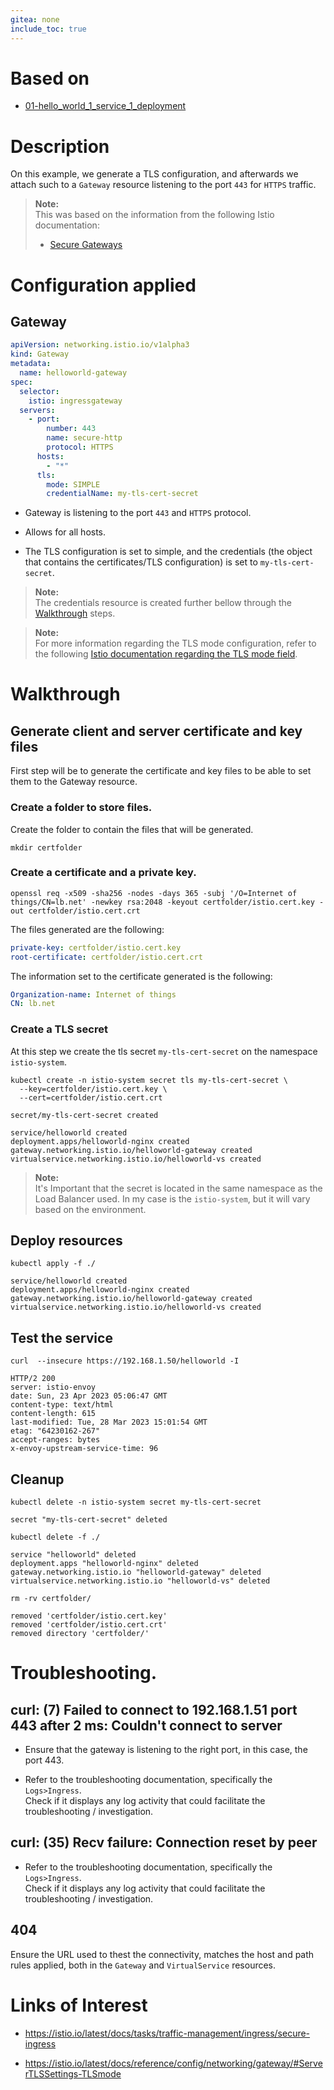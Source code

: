 ```yaml
---
gitea: none
include_toc: true
---
```


# Based on

- [01-hello_world_1_service_1_deployment](../../01-Getting_Started/01-hello_world_1_service_1_deployment)

# Description

On this example, we generate a TLS configuration, and afterwards we attach such to a `Gateway` resource listening to the port `443` for `HTTPS` traffic.

> **Note:** \
> This was based on the information from the following Istio documentation:
> - [Secure Gateways](https://istio.io/latest/docs/tasks/traffic-management/ingress/secure-ingress/)

# Configuration applied

## Gateway

```yaml
apiVersion: networking.istio.io/v1alpha3
kind: Gateway
metadata:
  name: helloworld-gateway
spec:
  selector:
    istio: ingressgateway
  servers:
    - port:
        number: 443
        name: secure-http
        protocol: HTTPS
      hosts:
        - "*"
      tls:
        mode: SIMPLE
        credentialName: my-tls-cert-secret
```

- Gateway is listening to the port `443` and `HTTPS` protocol.

- Allows for all hosts.

- The TLS configuration is set to simple, and the credentials (the object that contains the certificates/TLS configuration) is set to `my-tls-cert-secret`.

> **Note:**\
> The credentials resource is created further bellow through the [Walkthrough](#walkthrough) steps.

> **Note:**\
> For more information regarding the TLS mode configuration, refer to the following [Istio documentation regarding the TLS mode field](https://istio.io/latest/docs/reference/config/networking/gateway/#ServerTLSSettings-TLSmode).

# Walkthrough

## Generate client and server certificate and key files

First step will be to generate the certificate and key files to be able to set them to the Gateway resource.

### Create a folder to store files.

Create the folder to contain the files that will be generated. 

```shell
mkdir certfolder
```

### Create a certificate and a private key.

```shell
openssl req -x509 -sha256 -nodes -days 365 -subj '/O=Internet of things/CN=lb.net' -newkey rsa:2048 -keyout certfolder/istio.cert.key -out certfolder/istio.cert.crt
```

The files generated are the following:

```yaml
private-key: certfolder/istio.cert.key
root-certificate: certfolder/istio.cert.crt
```

The information set to the certificate generated is the following:

```yaml
Organization-name: Internet of things
CN: lb.net
```

### Create a TLS secret

At this step we create the tls secret `my-tls-cert-secret` on the namespace `istio-system`.

```shell
kubectl create -n istio-system secret tls my-tls-cert-secret \
  --key=certfolder/istio.cert.key \
  --cert=certfolder/istio.cert.crt
```
```text
secret/my-tls-cert-secret created
```
```text
service/helloworld created
deployment.apps/helloworld-nginx created
gateway.networking.istio.io/helloworld-gateway created
virtualservice.networking.istio.io/helloworld-vs created
```

> **Note:**\
> It's Important that the secret is located in the same namespace as the Load Balancer used. In my case is the `istio-system`, but it will vary based on the environment.


## Deploy resources

```shell
kubectl apply -f ./
```
```text
service/helloworld created
deployment.apps/helloworld-nginx created
gateway.networking.istio.io/helloworld-gateway created
virtualservice.networking.istio.io/helloworld-vs created
```

## Test the service

[//]: # (```shell)
[//]: # (curl --insecure --resolve lb.net:443:192.168.1.50 https://lb.net/helloworld)
[//]: # (```)

```shell
curl  --insecure https://192.168.1.50/helloworld -I
```

```text
HTTP/2 200 
server: istio-envoy
date: Sun, 23 Apr 2023 05:06:47 GMT
content-type: text/html
content-length: 615
last-modified: Tue, 28 Mar 2023 15:01:54 GMT
etag: "64230162-267"
accept-ranges: bytes
x-envoy-upstream-service-time: 96
```

## Cleanup

```shell
kubectl delete -n istio-system secret my-tls-cert-secret
```

```text
secret "my-tls-cert-secret" deleted
```

```shell
kubectl delete -f ./
```
```text
service "helloworld" deleted
deployment.apps "helloworld-nginx" deleted
gateway.networking.istio.io "helloworld-gateway" deleted
virtualservice.networking.istio.io "helloworld-vs" deleted
```

```shell
rm -rv certfolder/
```
```text
removed 'certfolder/istio.cert.key'
removed 'certfolder/istio.cert.crt'
removed directory 'certfolder/'
```

# Troubleshooting.

## curl: (7) Failed to connect to 192.168.1.51 port 443 after 2 ms: Couldn't connect to server

- Ensure that the gateway is listening to the right port, in this case, the port 443.

- Refer to the troubleshooting documentation, specifically the `Logs>Ingress`. \
Check if it displays any log activity that could facilitate the troubleshooting / investigation.

## curl: (35) Recv failure: Connection reset by peer

- Refer to the troubleshooting documentation, specifically the `Logs>Ingress`. \
  Check if it displays any log activity that could facilitate the troubleshooting / investigation.

## 404

Ensure the URL used to thest the connectivity, matches the host and path rules applied, both in the `Gateway` and `VirtualService` resources.

# Links of Interest

- https://istio.io/latest/docs/tasks/traffic-management/ingress/secure-ingress

- https://istio.io/latest/docs/reference/config/networking/gateway/#ServerTLSSettings-TLSmode